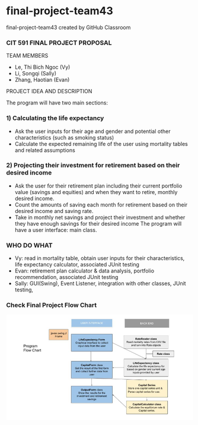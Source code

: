 # final-project-team43
final-project-team43 created by GitHub Classroom  
### CIT 591 FINAL PROJECT PROPOSAL
TEAM MEMBERS
* Le, Thi Bich Ngoc (Vy)
* Li, Songqi (Sally)
* Zhang, Haotian (Evan)

PROJECT IDEA AND DESCRIPTION

The program will have two main sections:
### 1) Calculating the life expectancy
*  Ask the user inputs for their age and gender and potential other characteristics
(such as smoking status)
* Calculate the expected remaining life of the user using mortality tables and
related assumptions
### 2) Projecting their investment for retirement based on their desired income
*  Ask the user for their retirement plan including their current portfolio value
(savings and equities) and when they want to retire, monthly desired income.
*  Count the amounts of saving each month for retirement based on their desired
income and saving rate.
* Take in monthly net savings and project their investment and whether they have
enough savings for their desired income
The program will have a user interface: main class.
### WHO DO WHAT
*  Vy: read in mortality table, obtain user inputs for their characteristics, life
expectancy calculator, associated JUnit testing
*  Evan: retirement plan calculator & data analysis, portfolio recommendation,
associated JUnit testing
* Sally: GUI(Swing), Event Listener, integration with other classes, JUnit testing,

### Check Final Project Flow Chart
![Final Project Flow Chart](./FinalProjectFlowChart.jpg)

